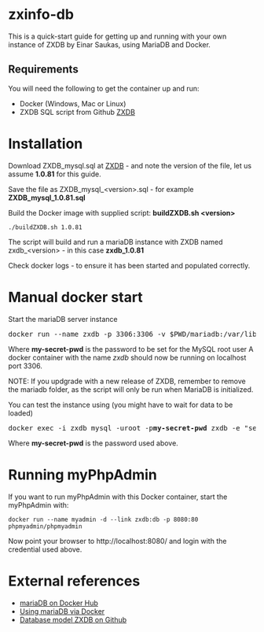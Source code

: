 # zxinfo-db
This is a quick-start guide for getting up and running with your own instance of ZXDB by Einar Saukas, using MariaDB and Docker.

## Requirements
You will need the following to get the container up and run:
* Docker (Windows, Mac or Linux)
* ZXDB SQL script from Github [ZXDB](https://github.com/zxdb/ZXDB/archive/master.zip)

# Installation
Download ZXDB\_mysql.sql at [ZXDB](https://github.com/zxdb/ZXDB/) - and note the version of the file, let us assume **1.0.81** for this guide.

Save the file as ZXDB\_mysql\_&lt;version&gt;.sql - for example **ZXDB_mysql_1.0.81.sql**

Build the Docker image with supplied script: **buildZXDB.sh &lt;version&gt;**
````
./buildZXDB.sh 1.0.81
````
The script will build and run a mariaDB instance with ZXDB named zxdb\_&lt;version&gt; - in this case **zxdb_1.0.81**

Check docker logs - to ensure it has been started and populated correctly.

# Manual docker start
Start the mariaDB server instance

<pre>
docker run --name zxdb -p 3306:3306 -v $PWD/mariadb:/var/lib/mysql -e MYSQL_ROOT_PASSWORD=<b>my-secret-pwd</b> -d zxinfo_db:1.0
</pre>

Where **my-secret-pwd** is the password to be set for the MySQL root user
A docker container with the name *zxdb* should now be running on localhost port 3306.

NOTE: If you updgrade with a new release of ZXDB, remember to remove the mariadb folder, as the script will only be run when MariaDB is initialized.

You can test the instance using (you might have to wait for data to be loaded)

<pre>
docker exec -i zxdb mysql -uroot -p<b>my-secret-pwd</b> zxdb -e "select * from hosts;"
</pre>

Where **my-secret-pwd** is the password used above.

# Running myPhpAdmin
If you want to run myPhpAdmin with this Docker container, start the myPhpAdmin with:
````
docker run --name myadmin -d --link zxdb:db -p 8080:80 phpmyadmin/phpmyadmin
````
Now point your browser to http://localhost:8080/ and login with the credential used above.

# External references
* [mariaDB on Docker Hub](https://hub.docker.com/_/mariadb/)
* [Using mariaDB via Docker](https://mariadb.com/kb/en/mariadb/installing-and-using-mariadb-via-docker/)
* [Database model ZXDB on Github](https://github.com/zxdb/ZXDB)
